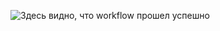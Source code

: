 ![Здесь видно, что workflow прошел успешно](https://github.com/yanastasya/foodgram-project-react/actions/workflows/main.yml/badge.svg)
